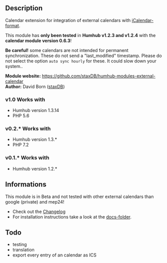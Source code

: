 ## Description
Calendar extension for integration of external calendars with [iCalendar-format](https://en.wikipedia.org/wiki/ICalendar).

This module has **only been tested** in **Humhub v1.2.3 and v1.2.4** with the **calendar module version 0.6.3**!

**Be careful!**
some calendars are not intended for permanent synchronization. These do not send a "last_modified" timestamp. 
Please do not select the option `auto sync hourly` for these. It could slow down your system..


__Module website:__ <https://github.com/staxDB/humhub-modules-external-calendar>  
__Author:__ David Born ([staxDB](https://github.com/staxDB))
### v1.0 Works with
- Humhub version 1.3.14
- PHP 5.6

### v0.2.* Works with
- Humhub version 1.3.*
- PHP 7.2

### v0.1.* Works with
- Humhub version 1.2.*


## Informations
This module is in Beta and not tested with other external calendars than google (private) and mep24!
- Check out the [Changelog](https://github.com/staxDB/humhub-modules-external-calendar/blob/master/docs/CHANGELOG.md)
- For installation instructions take a look at the [docs-folder](https://github.com/staxDB/humhub-modules-external-calendar/blob/master/docs/INSTALL.md).

## Todo
- testing
- translation
- export every entry of an calendar as ICS